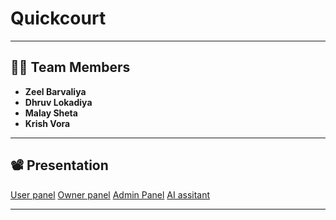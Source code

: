 # Quickcourt

---

## 👨‍💻 Team Members
- **Zeel Barvaliya**
- **Dhruv Lokadiya**
- **Malay Sheta**
- **Krish Vora**

---

## 📽️ Presentation
[User panel](https://youtu.be/84Mt7nBZGo4)
[Owner panel](https://youtu.be/XG5REDqZgXE)
[Admin Panel](https://youtu.be/izdhIyJuv7E)
[AI assitant](https://youtu.be/PWUxQVraCv8)

---

